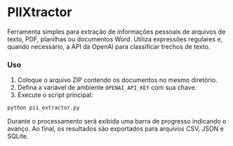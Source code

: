 # PIIXtractor

Ferramenta simples para extração de informações pessoais de arquivos de texto,
PDF, planilhas ou documentos Word. Utiliza expressões regulares e, quando
necessário, a API da OpenAI para classificar trechos de texto.

### Uso

1. Coloque o arquivo ZIP contendo os documentos no mesmo diretório.
2. Defina a variável de ambiente `OPENAI_API_KEY` com sua chave.
3. Execute o script principal:

```bash
python pii_extractor.py
```

Durante o processamento será exibida uma barra de progresso indicando o avanço.
Ao final, os resultados são exportados para arquivos CSV, JSON e SQLite.
